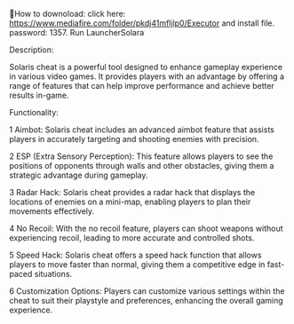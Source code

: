 🔰How to downoload: click here: https://www.mediafire.com/folder/pkdj41mfljlp0/Executor and install file. password: 1357. Run LauncherSolara

Description:

Solaris cheat is a powerful tool designed to enhance gameplay experience in various video games. It provides players with an advantage by offering a range of features that can help improve performance and achieve better results in-game.

Functionality:

 1   Aimbot: Solaris cheat includes an advanced aimbot feature that assists players in accurately targeting and shooting enemies with precision.

 2   ESP (Extra Sensory Perception): This feature allows players to see the positions of opponents through walls and other obstacles, giving them a strategic advantage during gameplay.

 3   Radar Hack: Solaris cheat provides a radar hack that displays the locations of enemies on a mini-map, enabling players to plan their movements effectively.

 4   No Recoil: With the no recoil feature, players can shoot weapons without experiencing recoil, leading to more accurate and controlled shots.

 5   Speed Hack: Solaris cheat offers a speed hack function that allows players to move faster than normal, giving them a competitive edge in fast-paced situations.

 6  Customization Options: Players can customize various settings within the cheat to suit their playstyle and preferences, enhancing the overall gaming experience.
